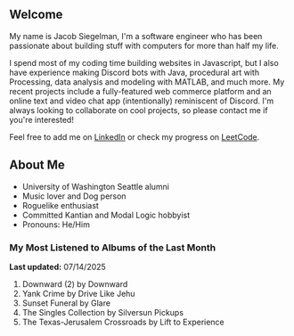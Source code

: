 
## Welcome
My name is Jacob Siegelman, I'm a software engineer who has been passionate about building stuff with computers for more than half my life.

I spend most of my coding time building websites in Javascript, but I also have experience making Discord bots with Java, procedural art with Processing, data analysis and modeling with MATLAB, and much more. My recent projects include a fully-featured web commerce platform and an online text and video chat app (intentionally) reminiscent of Discord. I'm always looking to collaborate on cool projects, so please contact me if you're interested!

Feel free to add me on [LinkedIn](https://www.linkedin.com/in/jacob-siegelman/) or check my progress on [LeetCode](https://leetcode.com/jsiegelman/).

## About Me
- University of Washington Seattle alumni
- Music lover and Dog person
- Roguelike enthusiast
- Committed Kantian and Modal Logic hobbyist
- Pronouns: He/Him

### My Most Listened to Albums of the Last Month
**Last updated:** 07/14/2025 <!-- lfm -->   
1. <!-- lfm -->Downward (2) by Downward  
2. <!-- lfm -->Yank Crime by Drive Like Jehu  
3. <!-- lfm -->Sunset Funeral by Glare  
4. <!-- lfm -->The Singles Collection by Silversun Pickups  
5. <!-- lfm -->The Texas-Jerusalem Crossroads by Lift to Experience  
